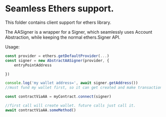 # Seamless Ethers support.

This folder contains client support for ethers library.

The AASigner is a wrapper for a Signer, which seamlessly uses Account Abstraction, while keeping the normal ethers.Signer API.

Usage:

```js
const provider = ethers.getDefaultProvider(...)
const signer = new AbstractAASigner(provider, {
    entryPointAddress

})

console.log('my wallet address=', await signer.getAddress())
//must fund my wallet first, so it can get created and make transactions

const contractViaAA = myContract.connect(signer)

//first call will create wallet. future calls just call it.
await contractViaAA.someMethod()

```
